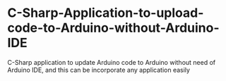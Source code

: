 # C-Sharp-Application-to-upload-code-to-Arduino-without-Arduino-IDE
C-Sharp application to update Arduino code to Arduino without  need of Arduino IDE, and this can be incorporate any application easily 
